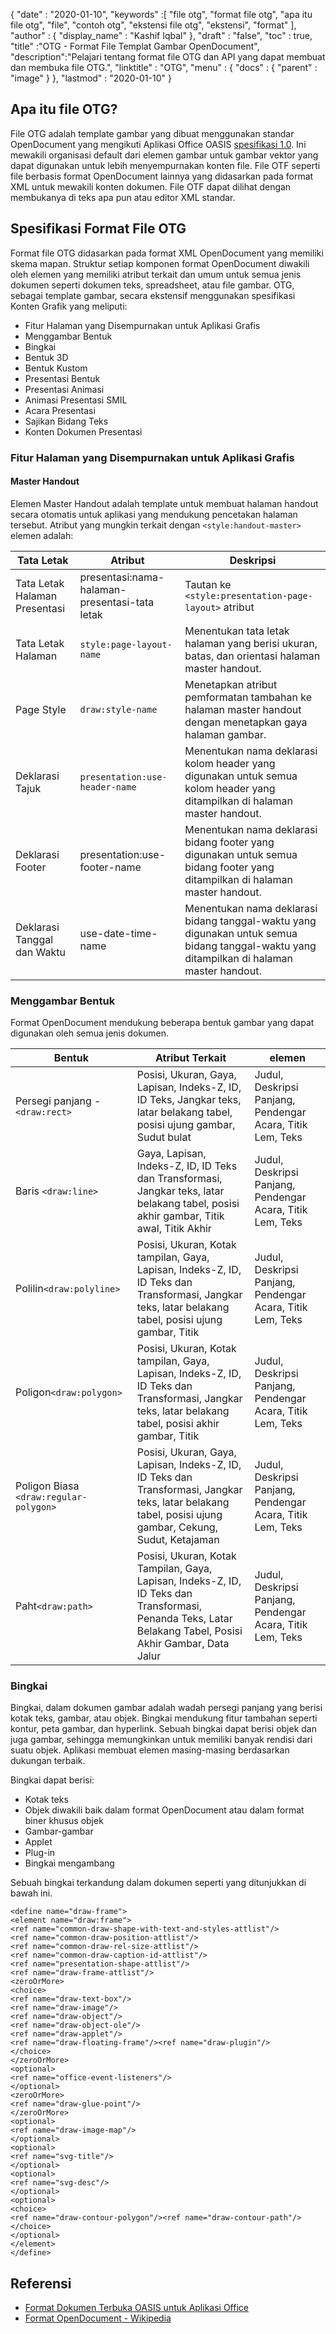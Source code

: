 {
  "date" : "2020-01-10",
  "keywords" :[ "file otg", "format file otg", "apa itu file otg", "file", "contoh otg", "ekstensi file otg", "ekstensi", "format" ],
  "author" : {
    "display_name" : "Kashif Iqbal"
},
  "draft" : "false",
  "toc" : true,
  "title" :"OTG - Format File Templat Gambar OpenDocument",
  "description":"Pelajari tentang format file OTG dan API yang dapat membuat dan membuka file OTG.",
  "linktitle" : "OTG",
  "menu" : {
    "docs" : {
      "parent" : "image"
}
},
  "lastmod" : "2020-01-10"
}

## Apa itu file OTG?

File OTG adalah template gambar yang dibuat menggunakan standar OpenDocument yang mengikuti Aplikasi Office OASIS [spesifikasi 1.0](https://www.oasis-open.org/committees/download.php/12572/OpenDocument-v1.0-os.pdf). Ini mewakili organisasi default dari elemen gambar untuk gambar vektor yang dapat digunakan untuk lebih menyempurnakan konten file. File OTF seperti file berbasis format OpenDocument lainnya yang didasarkan pada format XML untuk mewakili konten dokumen. File OTF dapat dilihat dengan membukanya di teks apa pun atau editor XML standar.

## Spesifikasi Format File OTG ##

Format file OTG didasarkan pada format XML OpenDocument yang memiliki skema mapan. Struktur setiap komponen format OpenDocument diwakili oleh elemen yang memiliki atribut terkait dan umum untuk semua jenis dokumen seperti dokumen teks, spreadsheet, atau file gambar. OTG, sebagai template gambar, secara ekstensif menggunakan spesifikasi Konten Grafik yang meliputi:

* Fitur Halaman yang Disempurnakan untuk Aplikasi Grafis
* Menggambar Bentuk
* Bingkai
* Bentuk 3D
* Bentuk Kustom
* Presentasi Bentuk
* Presentasi Animasi
* Animasi Presentasi SMIL
* Acara Presentasi
* Sajikan Bidang Teks
* Konten Dokumen Presentasi

### Fitur Halaman yang Disempurnakan untuk Aplikasi Grafis ###
#### Master Handout ####

Elemen Master Handout adalah template untuk membuat halaman handout secara otomatis untuk aplikasi yang mendukung pencetakan halaman tersebut.
Atribut yang mungkin terkait dengan `<style:handout-master>` elemen adalah:

|Tata Letak|Atribut|Deskripsi
---|---|---|
|Tata Letak Halaman Presentasi|presentasi:nama-halaman-presentasi-tata letak|Tautan ke `<style:presentation-page-layout>` atribut
|Tata Letak Halaman|`style:page-layout-name` | Menentukan tata letak halaman yang berisi ukuran, batas, dan orientasi halaman master handout.
|Page Style|`draw:style-name`|Menetapkan atribut pemformatan tambahan ke halaman master handout dengan menetapkan gaya halaman gambar.|
|Deklarasi Tajuk| `presentation:use-header-name`| Menentukan nama deklarasi kolom header yang digunakan untuk semua kolom header yang ditampilkan di halaman master handout.
|Deklarasi Footer| presentation:use-footer-name|Menentukan nama deklarasi bidang footer yang digunakan untuk semua bidang footer yang ditampilkan di halaman master handout.
|Deklarasi Tanggal dan Waktu|use-date-time-name|Menentukan nama deklarasi bidang tanggal-waktu yang digunakan untuk semua bidang tanggal-waktu yang ditampilkan di halaman master handout.

### Menggambar Bentuk ###
Format OpenDocument mendukung beberapa bentuk gambar yang dapat digunakan oleh semua jenis dokumen.

|Bentuk|Atribut Terkait| elemen
---|---|---|
Persegi panjang - `<draw:rect> `|Posisi, Ukuran, Gaya, Lapisan, Indeks-Z, ID, ID Teks, Jangkar teks, latar belakang tabel, posisi ujung gambar, Sudut bulat|Judul, Deskripsi Panjang, Pendengar Acara, Titik Lem, Teks
Baris `<draw:line> `|Gaya, Lapisan, Indeks-Z, ID, ID Teks dan Transformasi, Jangkar teks, latar belakang tabel, posisi akhir gambar, Titik awal, Titik Akhir|Judul, Deskripsi Panjang, Pendengar Acara, Titik Lem, Teks
Polilin`<draw:polyline> `| Posisi, Ukuran, Kotak tampilan, Gaya, Lapisan, Indeks-Z, ID, ID Teks dan Transformasi, Jangkar teks, latar belakang tabel, posisi ujung gambar, Titik| Judul, Deskripsi Panjang, Pendengar Acara, Titik Lem, Teks
Poligon`<draw:polygon> `|Posisi, Ukuran, Kotak tampilan, Gaya, Lapisan, Indeks-Z, ID, ID Teks dan Transformasi, Jangkar teks, latar belakang tabel, posisi akhir gambar, Titik|Judul, Deskripsi Panjang, Pendengar Acara, Titik Lem, Teks
|Poligon Biasa `<draw:regular-polygon> `|Posisi, Ukuran, Gaya, Lapisan, Indeks-Z, ID, ID Teks dan Transformasi, Jangkar teks, latar belakang tabel, posisi ujung gambar, Cekung, Sudut, Ketajaman|Judul, Deskripsi Panjang, Pendengar Acara, Titik Lem, Teks
|Paht`<draw:path> `|Posisi, Ukuran, Kotak Tampilan, Gaya, Lapisan, Indeks-Z, ID, ID Teks dan Transformasi, Penanda Teks, Latar Belakang Tabel, Posisi Akhir Gambar, Data Jalur| Judul, Deskripsi Panjang, Pendengar Acara, Titik Lem, Teks

### Bingkai ###
Bingkai, dalam dokumen gambar adalah wadah persegi panjang yang berisi kotak teks, gambar, atau objek. Bingkai mendukung fitur tambahan seperti kontur, peta gambar, dan hyperlink. Sebuah bingkai dapat berisi objek dan juga gambar, sehingga memungkinkan untuk memiliki banyak rendisi dari suatu objek. Aplikasi membuat elemen masing-masing berdasarkan dukungan terbaik.

Bingkai dapat berisi:
* Kotak teks
* Objek diwakili baik dalam format OpenDocument atau dalam format biner khusus objek
* Gambar-gambar
* Applet
* Plug-in
* Bingkai mengambang

Sebuah bingkai terkandung dalam dokumen seperti yang ditunjukkan di bawah ini.

```
<define name="draw-frame">
<element name="draw:frame">
<ref name="common-draw-shape-with-text-and-styles-attlist"/>
<ref name="common-draw-position-attlist"/>
<ref name="common-draw-rel-size-attlist"/>
<ref name="common-draw-caption-id-attlist"/>
<ref name="presentation-shape-attlist"/>
<ref name="draw-frame-attlist"/>
<zeroOrMore>
<choice>
<ref name="draw-text-box"/>
<ref name="draw-image"/>
<ref name="draw-object"/>
<ref name="draw-object-ole"/>
<ref name="draw-applet"/>
<ref name="draw-floating-frame"/><ref name="draw-plugin"/>
</choice>
</zeroOrMore>
<optional>
<ref name="office-event-listeners"/>
</optional>
<zeroOrMore>
<ref name="draw-glue-point"/>
</zeroOrMore>
<optional>
<ref name="draw-image-map"/>
</optional>
<optional>
<ref name="svg-title"/>
</optional>
<optional>
<ref name="svg-desc"/>
</optional>
<optional>
<choice>
<ref name="draw-contour-polygon"/><ref name="draw-contour-path"/>
</choice>
</optional>
</element>
</define>
```

## Referensi ##
* [Format Dokumen Terbuka OASIS untuk Aplikasi Office](https://www.oasis-open.org/committees/tc_home.php?wg_abbrev=office)
* [Format OpenDocument - Wikipedia](https://en.wikipedia.org/wiki/OpenDocument)

